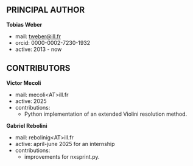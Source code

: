 PRINCIPAL AUTHOR
----------------

**Tobias Weber**
  - mail: tweber@ill.fr
  - orcid: 0000-0002-7230-1932
  - active: 2013 - now



CONTRIBUTORS
------------

**Victor Mecoli**
  - mail: mecoli\<AT\>ill.fr
  - active: 2025
  - contributions:
    - Python implementation of an extended Violini resolution method.


**Gabriel Rebolini**
  - mail: rebolinig\<AT\>ill.fr
  - active: april-june 2025 for an internship
  - contributions:
    - improvements for nxsprint.py.
